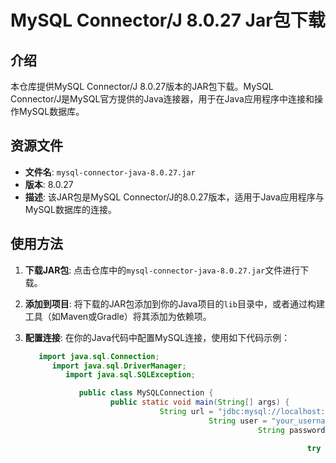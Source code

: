 # MySQL Connector/J 8.0.27 Jar包下载

## 介绍

本仓库提供MySQL Connector/J 8.0.27版本的JAR包下载。MySQL Connector/J是MySQL官方提供的Java连接器，用于在Java应用程序中连接和操作MySQL数据库。

## 资源文件

- **文件名**: `mysql-connector-java-8.0.27.jar`
- **版本**: 8.0.27
- **描述**: 该JAR包是MySQL Connector/J的8.0.27版本，适用于Java应用程序与MySQL数据库的连接。

## 使用方法

1. **下载JAR包**: 点击仓库中的`mysql-connector-java-8.0.27.jar`文件进行下载。
2. **添加到项目**: 将下载的JAR包添加到你的Java项目的`lib`目录中，或者通过构建工具（如Maven或Gradle）将其添加为依赖项。
3. **配置连接**: 在你的Java代码中配置MySQL连接，使用如下代码示例：

   ```java
      import java.sql.Connection;
         import java.sql.DriverManager;
            import java.sql.SQLException;

               public class MySQLConnection {
                      public static void main(String[] args) {
                                 String url = "jdbc:mysql://localhost:3306/your_database";
                                            String user = "your_username";
                                                       String password = "your_password";

                                                                  try {
                                                                                 Connection connection = DriverManager.getConnection(url, user, password);
                                                                                                System.out.println("连接成功！");
                                                                                                           } catch (SQLException e) {
                                                                                                                          e.printStackTrace();
                                                                                                                                     }
                                                                                                                                            }
                                                                                                                                               }
                                                                                                                                                  ```
                                                                                                                                                  
                                                                                                                                                  ## 注意事项
                                                                                                                                                  
                                                                                                                                                  - 确保你的MySQL数据库版本与Connector/J版本兼容。
                                                                                                                                                  - 在使用JAR包时，请确保你的Java项目已经正确配置了类路径。
                                                                                                                                                  
                                                                                                                                                  ## 支持与反馈
                                                                                                                                                  
                                                                                                                                                  如果你在使用过程中遇到任何问题或有任何建议，欢迎在仓库中提交Issue。
                                                                                                                                                  
                                                                                                                                                  ---
                                                                                                                                                  
                                                                                                                                                  希望这个README文件能帮助你顺利下载和使用MySQL Connector/J 8.0.27版本的JAR包。
                                                                                                                                                  
                                                                                                                                                  ## 下载链接
                                                                                                                                                  [MySQLConnectorJ8.0.27Jar包下载](https://pan.quark.cn/s/ba4492452721) 
                                                                                                                                                  
                                                                                                                                                  (备用: [备用下载](https://pan.baidu.com/s/1OOXonJoBmNtg25GPaSJuQg?pwd=1234))
                                                                                                                                                  
                                                                                                                                                  ## 说明
                                                                                                                                                  
                                                                                                                                                  该仓库仅用于学习交流，请勿用于商业用途。
